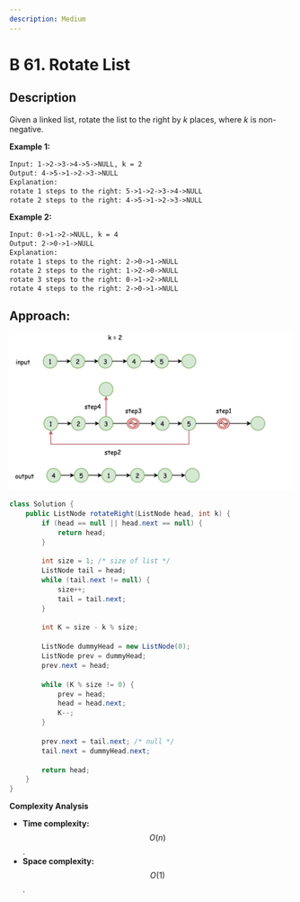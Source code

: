 ```yaml
---
description: Medium
---
```


# B 61. Rotate List

## Description

Given a linked list, rotate the list to the right by _k_ places, where _k_ is non-negative.

**Example 1:**

```text
Input: 1->2->3->4->5->NULL, k = 2
Output: 4->5->1->2->3->NULL
Explanation:
rotate 1 steps to the right: 5->1->2->3->4->NULL
rotate 2 steps to the right: 4->5->1->2->3->NULL
```

**Example 2:**

```text
Input: 0->1->2->NULL, k = 4
Output: 2->0->1->NULL
Explanation:
rotate 1 steps to the right: 2->0->1->NULL
rotate 2 steps to the right: 1->2->0->NULL
rotate 3 steps to the right: 0->1->2->NULL
rotate 4 steps to the right: 2->0->1->NULL
```

## Approach: 

![](../../../.gitbook/assets/image%20%28103%29.png)

```java
class Solution {
    public ListNode rotateRight(ListNode head, int k) {
        if (head == null || head.next == null) {
            return head;
        }

        int size = 1; /* size of list */
        ListNode tail = head;
        while (tail.next != null) {
            size++;
            tail = tail.next;
        }

        int K = size - k % size;

        ListNode dummyHead = new ListNode(0);
        ListNode prev = dummyHead;
        prev.next = head;

        while (K % size != 0) {
            prev = head;
            head = head.next;
            K--;
        }

        prev.next = tail.next; /* null */
        tail.next = dummyHead.next;

        return head;
    }
}
```

**Complexity Analysis**

* **Time complexity:** $$O(n)$$.
* **Space complexity:** $$O(1)$$.

